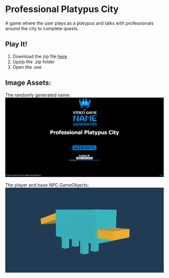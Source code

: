 # Professional Platypus City

A game where the user plays as a platypus and talks with professionals around the city to complete quests. 

## Play It!

1. Download the zip file [here](https://github.com/rhysstever/ProfessionalPlatypusCity/blob/main/PPC_Build4.zip)
2. Upzip the .zip folder
3. Open the .exe

## Image Assets:

The randomly generated name:  
![Generated Name Image](https://github.com/rhysstever/ProfessionalPlatypusCity/blob/main/Assets/Images/generatedName.PNG)

The player and base NPC GameObjects:  
![Platypus Object Image](https://github.com/rhysstever/ProfessionalPlatypusCity/blob/main/Assets/Images/platypus.PNG)
